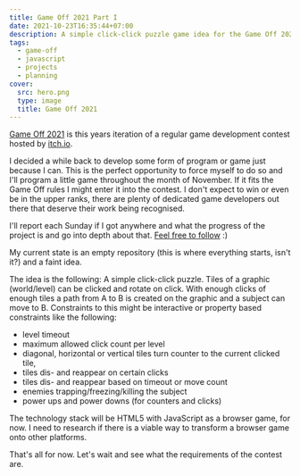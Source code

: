 ```yaml
---
title: Game Off 2021 Part I
date: 2021-10-23T16:35:44+07:00
description: A simple click-click puzzle game idea for the Game Off 2021 contest.
tags:
  - game-off
  - javascript
  - projects
  - planning
cover:
  src: hero.png
  type: image
  title: Game Off 2021
---
```


[Game Off 2021](https://itch.io/jam/game-off-2021) is this years iteration of a regular game development contest hosted by [itch.io](https://itch.io).

I decided a while back to develop some form of program or game just because I can. This is the perfect opportunity to force myself to do so and I'll program a little game throughout the month of November. If it fits the Game Off rules I might enter it into the contest. I don't expect to win or even be in the upper ranks, there are plenty of dedicated game developers out there that deserve their work being recognised.

I'll report each Sunday if I got anywhere and what the progress of the project is and go into depth about that. [Feel free to follow](/tags/game-off/) :)

My current state is an empty repository (this is where everything starts, isn't it?) and a faint idea.

The idea is the following: A simple click-click puzzle. Tiles of a graphic (world/level) can be clicked and rotate on click. With enough clicks of enough tiles a path from A to B is created on the graphic and a subject can move to B. Constraints to this might be interactive or property based constraints like the following:

* level timeout
* maximum allowed click count per level
* diagonal, horizontal or vertical tiles turn counter to the current clicked tile,
* tiles dis- and reappear on certain clicks
* tiles dis- and reappear based on timeout or move count
* enemies trapping/freezing/killing the subject
* power ups and power downs (for counters and clicks)

The technology stack will be HTML5 with JavaScript as a browser game, for now. I need to research if there is a viable way to transform a browser game onto other platforms.

That's all for now. Let's wait and see what the requirements of the contest are.
